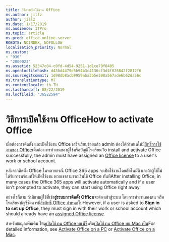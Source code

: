 ```yaml
---
title: วิธีการเปิดใช้งาน Office
ms.author: jillz
author: jillz
ms.date: 1/17/2019
ms.audience: ITPro
ms.topic: article
ms.prod: office-online-server
ROBOTS: NOINDEX, NOFOLLOW
localization_priority: Normal
ms.custom:
- "936"
- "2000023"
ms.assetid: 52347c04-c0fd-4d54-9251-1d1ce79f8405
ms.openlocfilehash: d43bd4479e5b94b3c4136cf3d4f026842f2812f6
ms.sourcegitcommit: 1d98db8acb9959aba3b5e308a567ade6b62da56c
ms.translationtype: MT
ms.contentlocale: th-TH
ms.lasthandoff: 08/22/2019
ms.locfileid: "36522594"
---
```

# <a name="how-to-activate-office"></a><span data-ttu-id="6a94f-102">วิธีการเปิดใช้งาน Office</span><span class="sxs-lookup"><span data-stu-id="6a94f-102">How to activate Office</span></span>

<span data-ttu-id="6a94f-103">เมื่อต้องการติดตั้ง และเปิดใช้งาน Office เสร็จเรียบร้อยแล้ว admin ต้องได้กำหนดให้มี[สิทธิ์การใช้งานของ Office](https://docs.microsoft.com/office365/admin/subscriptions-and-billing/assign-licenses-to-users)เมื่อต้องการทำงานของผู้ใช้หรือบัญชีโรงเรียน</span><span class="sxs-lookup"><span data-stu-id="6a94f-103">To install and activate Office successfully, the admin must have assigned an [Office license](https://docs.microsoft.com/office365/admin/subscriptions-and-billing/assign-licenses-to-users) to a user's work or school account.</span></span>
  
<span data-ttu-id="6a94f-104">หลังจากติดตั้ง Office ในหลายกรณี Office 365 apps จะเปิดใช้งานโดยอัตโนมัติ และถ้าผู้ใช้ไม่ได้รับการพร้อมท์ให้เปิดใช้งาน พวกเขาสามารถเริ่มใช้ Office ทันที</span><span class="sxs-lookup"><span data-stu-id="6a94f-104">After installing Office, in many cases the Office 365 apps will activate automatically and if a user isn't prompted to activate, they can start using Office right away.</span></span>
  
<span data-ttu-id="6a94f-105">อย่างไรก็ตาม ถ้ามีถามผู้ใช้ที่เข้า**สู่ระบบการติดตั้ง Office**จะต้องเข้าสู่ระบบ โดยการทำงานของตน หรือโรงเรียนบัญชีซึ่งควรมี[ลิขสิทธิ์ Office กำหนด](https://docs.microsoft.com/office365/admin/subscriptions-and-billing/assign-licenses-to-users)ใบ</span><span class="sxs-lookup"><span data-stu-id="6a94f-105">However, if a user is asked to **Sign in to set up Office**, they must sign in with their work or school account which should already have an [assigned Office license](https://docs.microsoft.com/office365/admin/subscriptions-and-billing/assign-licenses-to-users).</span></span>
  
<span data-ttu-id="6a94f-106">สำหรับข้อมูลเพิ่มเติม ให้ดู[เปิดใช้งาน Office บนพีซี](https://support.office.com/article/5bd38f38-db92-448b-a982-ad170b1e187e?wt.mc_id=Alchemy_ClientDIA)หรือ[เปิดใช้งาน Office บน Mac เป็น](https://support.office.com/article/7f6646b1-bb14-422a-9ad4-a53410fcefb2?wt.mc_id=Alchemy_ClientDIA)</span><span class="sxs-lookup"><span data-stu-id="6a94f-106">For detailed information, see [Activate Office on a PC](https://support.office.com/article/5bd38f38-db92-448b-a982-ad170b1e187e?wt.mc_id=Alchemy_ClientDIA) or [Activate Office on a Mac](https://support.office.com/article/7f6646b1-bb14-422a-9ad4-a53410fcefb2?wt.mc_id=Alchemy_ClientDIA).</span></span>
  
